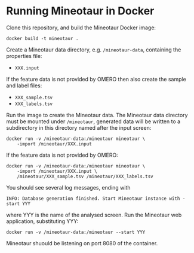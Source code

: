 Running Mineotaur in Docker
===========================

Clone this repository, and build the Mineotaur Docker image:

    docker build -t mineotaur .

Create a Mineotaur data directory, e.g. `/mineotaur-data`, containing the properties file:
- `XXX.input`

If the feature data is not provided by OMERO then also create the sample and label files:
- `XXX_sample.tsv`
- `XXX_labels.tsv`

Run the image to create the Mineotaur data. The Mineotaur data directory must be mounted under `/mineotaur`, generated data will be written to a subdirectory in this directory named after the input screen:

    docker run -v /mineotaur-data:/mineotaur mineotaur \
        -import /mineotaur/XXX.input

If the feature data is not provided by OMERO:

    docker run -v /mineotaur-data:/mineotaur mineotaur \
        -import /mineotaur/XXX.input \
        /mineotaur/XXX_sample.tsv /mineotaur/XXX_labels.tsv

You should see several log messages, ending with

    INFO: Database generation finished. Start Mineotaur instance with -start YYY

where YYY is the name of the analysed screen.
Run the Mineotaur web application, substituting YYY:

    docker run -v /mineotaur-data:/mineotaur --start YYY

Mineotaur shuould be listening on port 8080 of the container.
